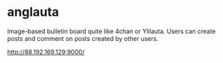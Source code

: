 anglauta
========
Image-based bulletin board quite like 4chan or Ylilauta. Users can create posts and comment on posts created by other users.

http://88.192.169.129:9000/
